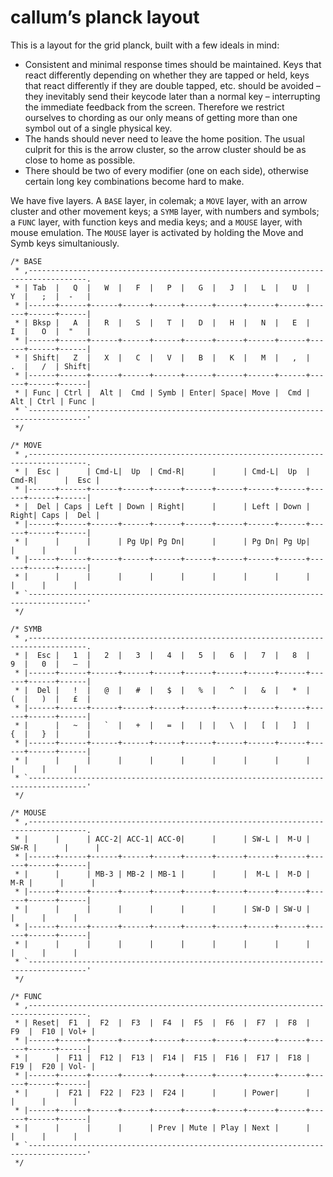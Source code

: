# callum’s planck layout

This is a layout for the grid planck, built with a few ideals in mind:

- Consistent and minimal response times should be maintained. Keys that react differently depending on whether they are tapped or held, keys that react differently if they are double tapped, etc. should be avoided – they inevitably send their keycode later than a normal key – interrupting the immediate feedback from the screen. Therefore we restrict ourselves to chording as our only means of getting more than one symbol out of a single physical key.
- The hands should never need to leave the home position. The usual culprit for this is the arrow cluster, so the arrow cluster should be as close to home as possible.
- There should be two of every modifier (one on each side), otherwise certain long key combinations become hard to make.

We have five layers. A `BASE` layer, in colemak; a `MOVE` layer, with an arrow cluster and other movement keys; a `SYMB` layer, with numbers and symbols; a `FUNC` layer, with function keys and media keys; and a `MOUSE` layer, with mouse emulation. The `MOUSE` layer is activated by holding the Move and Symb keys simultaniously.

```
/* BASE
 * ,-----------------------------------------------------------------------------------.
 * | Tab  |   Q  |   W  |   F  |   P  |   G  |   J  |   L  |   U  |   Y  |   ;  |  -   |
 * |------+------+------+------+------+------+------+------+------+------+------+------|
 * | Bksp |   A  |   R  |   S  |   T  |   D  |   H  |   N  |   E  |   I  |   O  |  "   |
 * |------+------+------+------+------+------+------+------+------+------+------+------|
 * | Shift|   Z  |   X  |   C  |   V  |   B  |   K  |   M  |   ,  |   .  |   /  | Shift|
 * |------+------+------+------+------+------+------+------+------+------+------+------|
 * | Func | Ctrl |  Alt |  Cmd | Symb | Enter| Space| Move |  Cmd |  Alt | Ctrl | Func |
 * `-----------------------------------------------------------------------------------'
 */

/* MOVE
 * ,-----------------------------------------------------------------------------------.
 * |  Esc |      | Cmd-L|  Up  | Cmd-R|      |      | Cmd-L|  Up  | Cmd-R|      |  Esc |
 * |------+------+------+------+------+------+------+------+------+------+------+------|
 * |  Del | Caps | Left | Down | Right|      |      | Left | Down | Right| Caps |  Del |
 * |------+------+------+------+------+------+------+------+------+------+------+------|
 * |      |      |      | Pg Up| Pg Dn|      |      | Pg Dn| Pg Up|      |      |      |
 * |------+------+------+------+------+------+------+------+------+------+------+------|
 * |      |      |      |      |      |      |      |      |      |      |      |      |
 * `-----------------------------------------------------------------------------------'
 */

/* SYMB
 * ,-----------------------------------------------------------------------------------.
 * |  Esc |   1  |   2  |   3  |   4  |   5  |   6  |   7  |   8  |   9  |   0  |   –  |
 * |------+------+------+------+------+------+------+------+------+------+------+------|
 * |  Del |   !  |   @  |   #  |   $  |   %  |   ^  |   &  |   *  |   (  |   )  |   £  |
 * |------+------+------+------+------+------+------+------+------+------+------+------|
 * |      |   ~  |   `  |   +  |   =  |   |  |   \  |   [  |   ]  |   {  |   }  |      |
 * |------+------+------+------+------+------+------+------+------+------+------+------|
 * |      |      |      |      |      |      |      |      |      |      |      |      |
 * `-----------------------------------------------------------------------------------'
 */

/* MOUSE
 * ,-----------------------------------------------------------------------------------.
 * |      |      | ACC-2| ACC-1| ACC-0|      |      | SW-L |  M-U | SW-R |      |      |
 * |------+------+------+------+------+------+------+------+------+------+------+------|
 * |      |      | MB-3 | MB-2 | MB-1 |      |      |  M-L |  M-D |  M-R |      |      |
 * |------+------+------+------+------+------+------+------+------+------+------+------|
 * |      |      |      |      |      |      |      | SW-D | SW-U |      |      |      |
 * |------+------+------+------+------+------+------+------+------+------+------+------|
 * |      |      |      |      |      |      |      |      |      |      |      |      |
 * `-----------------------------------------------------------------------------------'
 */

/* FUNC
 * ,-----------------------------------------------------------------------------------.
 * | Reset|  F1  |  F2  |  F3  |  F4  |  F5  |  F6  |  F7  |  F8  |  F9  |  F10 | Vol+ |
 * |------+------+------+------+------+------+------+------+------+------+------+------|
 * |      |  F11 |  F12 |  F13 |  F14 |  F15 |  F16 |  F17 |  F18 |  F19 |  F20 | Vol- |
 * |------+------+------+------+------+------+------+------+------+------+------+------|
 * |      |  F21 |  F22 |  F23 |  F24 |      |      | Power|      |      |      |      |
 * |------+------+------+------+------+------+------+------+------+------+------+------|
 * |      |      |      |      | Prev | Mute | Play | Next |      |      |      |      |
 * `-----------------------------------------------------------------------------------'
 */
 ```

